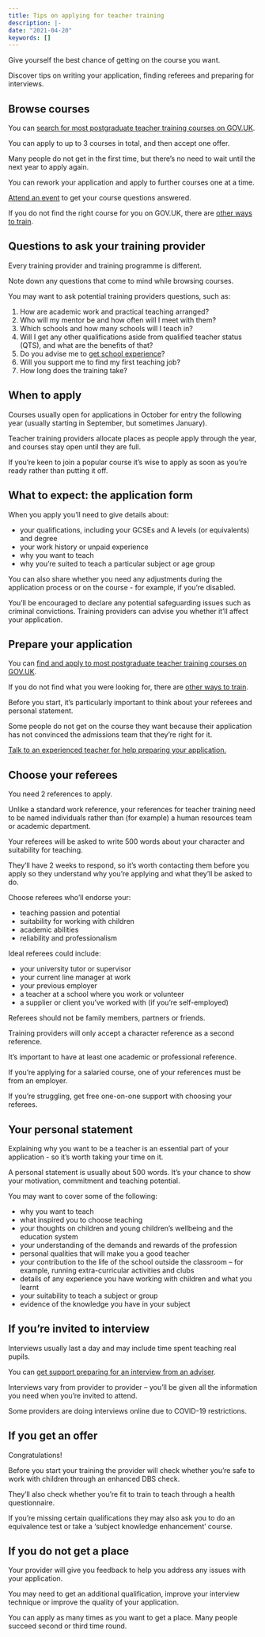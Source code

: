 ```yaml
---
title: Tips on applying for teacher training
description: |-
date: "2021-04-20"
keywords: []
---
```


Give yourself the best chance of getting on the course you want.

Discover tips on writing your application, finding referees and preparing for
interviews.

## Browse courses

You can [search for most postgraduate teacher training courses on GOV.UK](https://www.gov.uk/find-postgraduate-teacher-training-courses).

You can apply to up to 3 courses in total, and then accept one offer.

Many people do not get in the first time, but there’s no need to wait until the
next year to apply again.

You can rework your application and apply to further courses one at a time.

[Attend an event](/events) to get your course questions answered.

If you do not find the right course for you on GOV.UK, there are [other ways to
train](/ways-to-train).

## Questions to ask your training provider

Every training provider and training programme is different.

Note down any questions that come to mind while browsing courses.

You may want to ask potential training providers questions, such as:

1. How are academic work and practical teaching arranged?
2. Who will my mentor be and how often will I meet with them?
3. Which schools and how many schools will I teach in?
4. Will I get any other qualifications aside from qualified teacher status
   (QTS), and what are the benefits of that?
5. Do you advise me to [get school experience](https://schoolexperience.education.gov.uk/)?
6. Will you support me to find my first teaching job?
7. How long does the training take?

## When to apply

Courses usually open for applications in October for entry the following year
(usually starting in September, but sometimes January).

Teacher training providers allocate places as people apply through the year,
and courses stay open until they are full.

If you’re keen to join a popular course it’s wise to apply as soon as you’re
ready rather than putting it off.

## What to expect: the application form

When you apply you’ll need to give details about:

* your qualifications, including your GCSEs and A levels (or equivalents) and degree
* your work history or unpaid experience
* why you want to teach
* why you’re suited to teach a particular subject or age group

You can also share whether you need any adjustments during the application
process or on the course - for example, if you’re disabled.

You’ll be encouraged to declare any potential safeguarding issues such as
criminal convictions. Training providers can advise you whether it’ll affect
your application.

## Prepare your application

You can [find and apply to most postgraduate teacher training courses on GOV.UK](https://www.gov.uk/find-postgraduate-teacher-training-courses).

If you do not find what you were looking for, there are [other ways to train](/ways-to-train).

Before you start, it’s particularly important to think about your referees and
personal statement.

Some people do not get on the course they want because their application has
not convinced the admissions team that they’re right for it.

[Talk to an experienced teacher for help preparing your application.](https://adviser-getintoteaching.education.gov.uk/)

## Choose your referees

You need 2 references to apply.

Unlike a standard work reference, your references for teacher training need to
be named individuals rather than (for example) a human resources team or
academic department.

Your referees will be asked to write 500 words about your character and
suitability for teaching.

They’ll have 2 weeks to respond, so it’s worth contacting them before you apply
so they understand why you’re applying and what they’ll be asked to do.

Choose referees who’ll endorse your:

* teaching passion and potential
* suitability for working with children
* academic abilities
* reliability and professionalism

Ideal referees could include:

* your university tutor or supervisor
* your current line manager at work
* your previous employer
* a teacher at a school where you work or volunteer
* a supplier or client you’ve worked with (if you’re self-employed)

Referees should not be family members, partners or friends.

Training providers will only accept a character reference as a second reference.

It’s important to have at least one academic or professional reference.

If you’re applying for a salaried course, one of your references must be from
an employer.

If you’re struggling, get free one-on-one support with choosing your referees.

## Your personal statement

Explaining why you want to be a teacher is an essential part of your application - so
it’s worth taking your time on it.

A personal statement is usually about 500 words. It’s your chance to show your
motivation, commitment and teaching potential.

You may want to cover some of the following:

* why you want to teach
* what inspired you to choose teaching
* your thoughts on children and young children’s wellbeing and the education system
* your understanding of the demands and rewards of the profession
* personal qualities that will make you a good teacher
* your contribution to the life of the school outside the classroom – for
  example, running extra-curricular activities and clubs
* details of any experience you have working with children and what you learnt
* your suitability to teach a subject or group
* evidence of the knowledge you have in your subject

## If you’re invited to interview

Interviews usually last a day and may include time spent teaching real pupils.

You can [get support preparing for an interview from an adviser](/tta-service).

Interviews vary from provider to provider – you’ll be given all the information
you need when you’re invited to attend.

Some providers are doing interviews online due to COVID-19 restrictions.

## If you get an offer

Congratulations!

Before you start your training the provider will check whether you’re safe to work
with children through an enhanced DBS check.

They’ll also check whether you’re fit to train to teach through a health questionnaire.

If you’re missing certain qualifications they may also ask you to do an
equivalence test or take a ‘subject knowledge enhancement’ course.

## If you do not get a place

Your provider will give you feedback to help you address any issues with your application.

You may need to get an additional qualification, improve your interview
technique or improve the quality of your application.

You can apply as many times as you want to get a place. Many people succeed
second or third time round.
